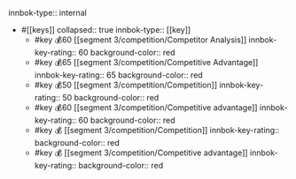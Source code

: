 innbok-type:: internal
- #[[keys]]
  collapsed:: true
  innbok-type:: [[key]]
  - #key 💰60 [[segment 3/competition/Competitor Analysis]]
    innbok-key-rating:: 60
    background-color:: red
  - #key 💰65 [[segment 3/competition/Competitive Advantage]]
    innbok-key-rating:: 65
    background-color:: red
  - #key 💰50 [[segment 3/competition/Competition]]
    innbok-key-rating:: 50
    background-color:: red
  - #key 💰60 [[segment 3/competition/Competitive advantage]]
    innbok-key-rating:: 60
    background-color:: red
  - #key 💰 [[segment 3/competition/Competition]]
    innbok-key-rating:: 
    background-color:: red
  - #key 💰 [[segment 3/competition/Competitive advantage]]
    innbok-key-rating:: 
    background-color:: red



